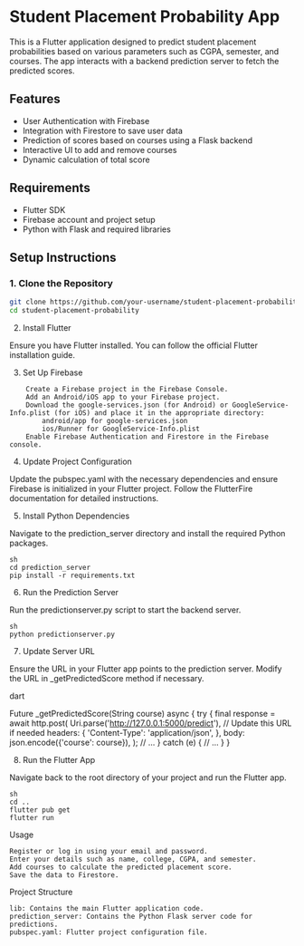 # Student Placement Probability App

This is a Flutter application designed to predict student placement probabilities based on various parameters such as CGPA, semester, and courses. The app interacts with a backend prediction server to fetch the predicted scores.

## Features

- User Authentication with Firebase
- Integration with Firestore to save user data
- Prediction of scores based on courses using a Flask backend
- Interactive UI to add and remove courses
- Dynamic calculation of total score

## Requirements

- Flutter SDK
- Firebase account and project setup
- Python with Flask and required libraries

## Setup Instructions

### 1. Clone the Repository

```sh
git clone https://github.com/your-username/student-placement-probability.git
cd student-placement-probability
```
2. Install Flutter

Ensure you have Flutter installed. You can follow the official Flutter installation guide.

3. Set Up Firebase
```
    Create a Firebase project in the Firebase Console.
    Add an Android/iOS app to your Firebase project.
    Download the google-services.json (for Android) or GoogleService-Info.plist (for iOS) and place it in the appropriate directory:
        android/app for google-services.json
        ios/Runner for GoogleService-Info.plist
    Enable Firebase Authentication and Firestore in the Firebase console.
```
4. Update Project Configuration

Update the pubspec.yaml with the necessary dependencies and ensure Firebase is initialized in your Flutter project. Follow the FlutterFire documentation for detailed instructions.

5. Install Python Dependencies

Navigate to the prediction_server directory and install the required Python packages.
```
sh
cd prediction_server
pip install -r requirements.txt
```

6. Run the Prediction Server

Run the predictionserver.py script to start the backend server.
```
sh
python predictionserver.py
```

7. Update Server URL

Ensure the URL in your Flutter app points to the prediction server. Modify the URL in _getPredictedScore method if necessary.

dart

Future<double> _getPredictedScore(String course) async {
  try {
    final response = await http.post(
      Uri.parse('http://127.0.0.1:5000/predict'), // Update this URL if needed
      headers: {
        'Content-Type': 'application/json',
      },
      body: json.encode({'course': course}),
    );
    // ...
  } catch (e) {
    // ...
  }
}

8. Run the Flutter App

Navigate back to the root directory of your project and run the Flutter app.
```
sh
cd ..
flutter pub get
flutter run
```

Usage

    Register or log in using your email and password.
    Enter your details such as name, college, CGPA, and semester.
    Add courses to calculate the predicted placement score.
    Save the data to Firestore.

Project Structure

    lib: Contains the main Flutter application code.
    prediction_server: Contains the Python Flask server code for predictions.
    pubspec.yaml: Flutter project configuration file.
    
